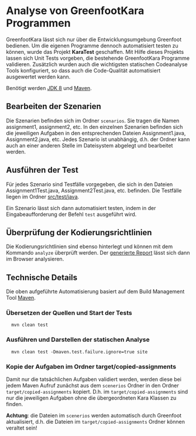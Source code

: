 Analyse von GreenfootKara Programmen
====================================

GreenfootKara lässt sich nur über die Entwicklungsumgebung Greenfoot bedienen. Um die eigenen 
Programme dennoch automatisiert testen zu können, wurde das Projekt **KaraTest** geschaffen. 
Mit Hilfe dieses Projekts lassen sich Unit Tests vorgeben, die bestehende GreenfootKara
Programme validieren. Zusätzlich wurden auch die wichtigsten statischen Codeanalyse Tools 
konfiguriert, so dass auch die Code-Qualität automatisiert ausgewertet werden kann.

Benötigt werden [JDK 8](http://www.java.com) und [Maven](http://maven.apache.org/).

## Bearbeiten der Szenarien

Die Szenarien befinden sich im Ordner `scenarios`. Sie tragen die Namen assignment1, assignment2, etc.
In den einzelnen Szenarien befinden sich die jeweiligen Aufgaben in den entsprechenden Dateien Assignment1.java,
Assignment2.java, etc. Jedes Szenario ist unabhängig, d.h. der Ordner kann auch an einer anderen Stelle im Dateisystem
abgelegt und bearbeitet werden.

## Ausführen der Test 

Für jedes Szenario sind Testfälle vorgegeben, die sich in den Dateien Assignment1Test.java, Assignment2Test.java, etc.
befinden. Die Testfälle liegen im Ordner [src/test/java](../master/src/test/java). 
 
Ein Szenario lässt sich dann automatisiert testen, indem in der Eingabeaufforderung der Befehl `test` ausgeführt wird.

## Überprüfung der Kodierungsrichtlinien 

Die Kodierungsrichtlinien sind ebenso hinterlegt und können mit dem Kommando `analyze` überprüft werden.
Der [generierte Report](target/site/index.html) lässt sich dann im Browser analysieren. 

## Technische Details

Die oben aufgeführte Automatisierung basiert auf dem Build Management Tool [Maven](http://maven.apache.org/). 

### Übersetzen der Quellen und Start der Tests

```
  mvn clean test
```

### Ausführen und Darstellen der statischen Analyse

```
  mvn clean test -Dmaven.test.failure.ignore=true site
```

### Kopie der Aufgaben im Ordner target/copied-assignments

Damit nur die tatsächlichen Aufgaben validiert werden, werden diese bei jedem Maven Aufruf zunächst aus dem
`scenerios` Ordner in den Ordner `target/copied-assignments` kopiert. D.h. im `target/copied-assignments` sind nur die 
jeweiligen Aufgaben ohne die übergeordneten Kara Klassen zu finden. 

**Achtung**: die Dateien im `scenerios` werden automatisch durch Greenfoot aktualisiert, d.h. die Dateien im 
`target/copied-assignments` Ordner können veraltet sein!